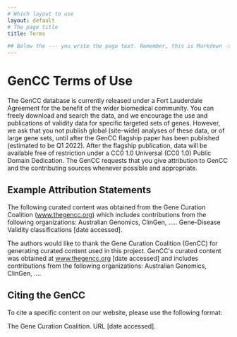 ```yaml
---
# Which layout to use
layout: default
# The page title
title: Terms

## Below the --- you write the page text. Remember, this is Markdown -> https://www.markdownguide.org/cheat-sheet
---
```


# GenCC Terms of Use
The GenCC database is currently released under a Fort Lauderdale Agreement for the benefit of the wider biomedical community. You can freely download and search the data, and we encourage the use and publications of validity data for specific targeted sets of genes. However, we ask that you not publish global (site-wide) analyses of these data, or of large gene sets, until after the GenCC flagship paper has been published (estimated to be Q1 2022). After the flagship publication, data will be available free of restriction under a CC0 1.0 Universal (CC0 1.0) Public Domain Dedication. The GenCC requests that you give attribution to GenCC and the contributing sources whenever possible and appropriate.

## Example Attribution Statements
The following curated content was obtained from the Gene Curation Coalition (www.thegencc.org) which includes contributions from the following organizations: Australian Genomics, ClinGen, ….. Gene-Disease Validity classifications [date accessed].

The authors would like to thank the Gene Curation Coalition (GenCC) for generating curated content used in this project. GenCC's curated content was obtained at www.thegencc.org [date accessed] and includes contributions from the following organizations: Australian Genomics, ClinGen, ….

## Citing the GenCC
To cite a specific content on our website, please use the following format:

The Gene Curation Coalition. URL [date accessed].
